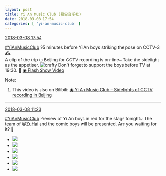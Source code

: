 ```yaml
---
layout: post
title: Yi An Music Club (易安音乐社)
date: 2018-03-08 17:54
categories: [ 'yi-an-music-club' ]
---
```


<div class="weibo-info">
  <a href="https://weibo.com/6094546964/G6rvjjOuW">2018-03-08 17:54</a>
</div>

[#YiAnMusicClub](https://weibo.com/p/100808beae2e3e05b17b64f63ebedca39f19b2/super_index) 95 minutes before Yi An boys striking the pose on CCTV-3 🕰  
A clip of the trip to Beijing for CCTV recording is on-line~ Take the sidelight as the appetiser. ![crafty](https://img.t.sinajs.cn/t4/appstyle/expression/ext/normal/6d/yx_org.gif) Don't forget to support the boys before TV at 19:30. :metal: [◉ Flash Show Video](https://www.miaopai.com/show/qxW6HFi92-YFJqOR-H6iysZY-zEkgbfdLz5KYQ__.htm)

<!-- more -->

Note:
1. This video is also on Bilibili: [◉ Yi An Music Club – Sidelights of CCTV recording in Beijing](http://www.bilibili.com/video/av20518823)

---

<div class="weibo-info">
  <a href="https://weibo.com/6094546964/G6oWwpXSR">2018-03-08 11:23</a>
</div>

[#YiAnMusicClub](https://weibo.com/p/100808beae2e3e05b17b64f63ebedca39f19b2/super_index) Preview of Yi An boys in red for the stage tonight~ The team of [@ZuHai](https://weibo.com/zuhai) and the comic boys will be presented. Are you waiting for it? 🤗

<ul class="weibo-pic-list-2">
  <li class="weibo-pic">
    <a href="https://wx3.sinaimg.cn/mw690/006Es64Aly1fp58usw4hmj32kw3vchdz.jpg"><img src="https://wx3.sinaimg.cn/thumb150/006Es64Aly1fp58usw4hmj32kw3vchdz.jpg"/></a>
  </li>
  <li class="weibo-pic">
    <a href="https://wx1.sinaimg.cn/mw690/006Es64Aly1fp58utpiskj315j0qon9z.jpg"><img src="https://wx1.sinaimg.cn/thumb150/006Es64Aly1fp58utpiskj315j0qon9z.jpg"/></a>
  </li>
  <li class="weibo-pic">
    <a href="https://wx3.sinaimg.cn/mw690/006Es64Aly1fp58uuiptxj31su2p8qv7.jpg"><img src="https://wx3.sinaimg.cn/thumb150/006Es64Aly1fp58uuiptxj31su2p8qv7.jpg"/></a>
  </li>
  <li class="weibo-pic">
    <a href="https://wx2.sinaimg.cn/mw690/006Es64Aly1fp59qdpc1sj32kw3vcnpl.jpg"><img src="https://wx2.sinaimg.cn/thumb150/006Es64Aly1fp59qdpc1sj32kw3vcnpl.jpg"/></a>
  </li>
  <li class="weibo-pic">
    <a href="https://wx2.sinaimg.cn/mw690/006Es64Aly1fp58uq2dhaj32pf1wwkjn.jpg"><img src="https://wx2.sinaimg.cn/thumb150/006Es64Aly1fp58uq2dhaj32pf1wwkjn.jpg"/></a>
  </li>
  <li class="weibo-pic">
    <a href="https://wx2.sinaimg.cn/mw690/006Es64Aly1fp58uxz93sj32kw3vbhdz.jpg"><img src="https://wx2.sinaimg.cn/thumb150/006Es64Aly1fp58uxz93sj32kw3vbhdz.jpg"/></a>
  </li>
</ul>
